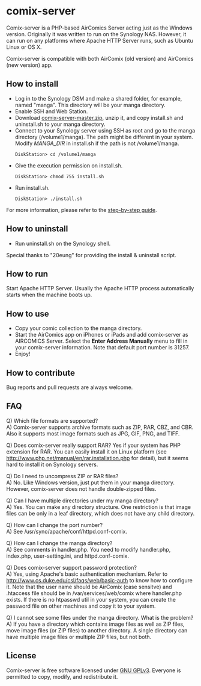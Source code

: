 comix-server
============

Comix-server is a PHP-based AirComics Server acting just as the Windows
version. Originally it was written to run on the Synology NAS. However,
it can run on any platforms where Apache HTTP Server runs, such as
Ubuntu Linux or OS X.

Comix-server is compatible with both AirComix (old version) and AirComics 
(new version) app.


## How to install

- Log in to the Synology DSM and make a shared folder, for example,
  named "manga". This directory will be your manga directory.
- Enable SSH and Web Station.
- Download [comix-server-master.zip](https://github.com/song31/comix-server/archive/master.zip),
  unzip it, and copy install.sh and uninstall.sh to your manga directory.
- Connect to your Synology server using SSH as root and go to the manga 
  directory (/volume1/manga). The path might be different in your
  system. Modify *MANGA_DIR* in install.sh if the path is not /volume1/manga.   
  ```
  DiskStation> cd /volume1/manga
  ```
- Give the execution permission on install.sh.   
  ```
  DiskStation> chmod 755 install.sh
  ```
- Run install.sh.   
  ```
  DiskStation> ./install.sh
  ```
  
For more information, please refer to the [step-by-step guide](https://github.com/song31/comix-server/wiki/Step-by-Step-Configuration-Guide).  


## How to uninstall

- Run uninstall.sh on the Synology shell.

Special thanks to "20eung" for providing the install & uninstall script.


## How to run

Start Apache HTTP Server. Usually the Apache HTTP process automatically starts when the machine boots up.


## How to use

- Copy your comic collection to the manga directory.
- Start the AirComics app on iPhones or iPads and add comix-server as AIRCOMICS Server.
  Select the **Enter Address Manually** menu to fill in your comix-server information.
  Note that default port number is 31257.
- Enjoy!


## How to contribute

Bug reports and pull requests are always welcome.


## FAQ

Q) Which file formats are supported?  
A) Comix-server supports archive formats such as ZIP, RAR, CBZ, and CBR.
   Also it supports most image formats such as JPG, GIF, PNG, and TIFF.

Q) Does comix-server really support RAR?
   Yes if your system has PHP extension for RAR. You can easily install 
   it on Linux platform (see <http://www.php.net/manual/en/rar.installation.php> 
   for detail), but it seems hard to install it on Synology servers.

Q) Do I need to uncompress ZIP or RAR files?  
A) No. Like Windows version, just put them in your manga directory.
   However, comix-server does not handle double-zipped files.

Q) Can I have multiple directories under my manga directory?  
A) Yes. You can make any directory structure. 
   One restriction is that image files can be only in a leaf directory, 
   which does not have any child directory.

Q) How can I change the port number?  
A) See /usr/syno/apache/conf/httpd.conf-comix.

Q) How can I change the manga directory?  
A) See comments in handler.php. You need to modify handler.php, index.php, 
   user-setting.ini, and httpd.conf-comix.

Q) Does comix-server support password protection?  
A) Yes, using Apache's basic authentication mechanism. Refer to 
   <http://www.cs.duke.edu/csl/faqs/web/basic-auth> to know how to
   configure it. Note that the user name should be AirComix (case
   sensitve) and .htaccess file should be in /var/services/web/comix where
   handler.php exists. If there is no htpasswd util in your system, 
   you can create the password file on other machines and copy it to
   your system.
   
Q) I cannot see some files under the manga directory. What is the problem?   
A) If you have a directory which contains image files as well as ZIP files, 
   move image files (or ZIP files) to another directory. 
   A single directory can have multiple image files or multiple ZIP files, 
   but not both.  


## License

Comix-server is free software licensed under [GNU GPLv3](http://www.gnu.org/licenses/gpl.txt). 
Everyone is permitted to copy, modify, and redistribute it.
